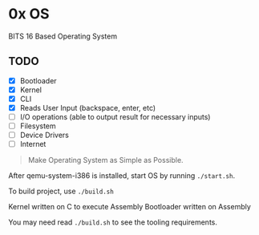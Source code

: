 # 0x OS

BITS 16 Based Operating System

## TODO

- [x] Bootloader
- [x] Kernel
- [x] CLI
- [x] Reads User Input (backspace, enter, etc)
- [ ] I/O operations (able to output result for necessary inputs)
- [ ] Filesystem
- [ ] Device Drivers
- [ ] Internet

> Make Operating System as Simple as Possible.

After qemu-system-i386 is installed, start OS by running `./start.sh`.

To build project, use `./build.sh`

Kernel written on C to execute Assembly
Bootloader written on Assembly

You may need read `./build.sh` to see the tooling requirements.
